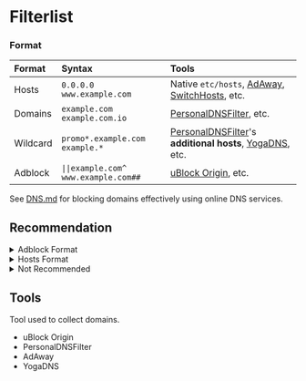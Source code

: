 # Filterlist

### Format <a name="format"></a>

| Format | Syntax | Tools |
| :- | :- | :- |
| Hosts | `0.0.0.0 www.example.com` | Native `etc/hosts`, [AdAway](https://github.com/AdAway/AdAway), [SwitchHosts](https://github.com/oldj/SwitchHosts), etc.
| Domains | `example.com` `example.com.io` | [PersonalDNSFilter](https://github.com/IngoZenz/personaldnsfilter), etc. |
| Wildcard | `promo*.example.com` `example.*` | [PersonalDNSFilter](https://github.com/IngoZenz/personaldnsfilter)'s **additional hosts**, [YogaDNS](https://www.yogadns.com), etc. |
| Adblock | `\|\|example.com^` `www.example.com##` | [uBlock Origin](https://github.com/gorhill/uBlock), etc. |

See [DNS.md](/DNS.md) for blocking domains effectively using online DNS services.

## Recommendation

<details>
<summary>Adblock Format</summary>
<br>

| Name | Links | Description |
| :- | :-: | :- |
| EasyList | [raw](https://easylist-downloads.adblockplus.org/easylist.txt) <br> [raw_mirror](https://easylist.to/easylist/easylist.txt) <br> [Homepage](https://easylist.to) | Remove Ads. |
| EasyPrivacy | [raw](https://easylist-downloads.adblockplus.org/easyprivacy.txt) <br> [raw_mirror](https://easylist.to/easylist/easyprivacy.txt) <br> [Homepage](https://easylist.to) | Remove tracker and data collector scripts. |
| Adblock Warning Removal List (EasyList) | [raw](https://easylist-downloads.adblockplus.org/antiadblockfilters.txt) <br> [Homepage](https://easylist.to/pages/other-supplementary-filter-lists-and-easylist-variants.html) | Remove warning targeted to users who uses an Adblocker. |
| Fanboy's Annoyance List (EasyList) | [raw](https://secure.fanboy.co.nz/fanboy-annoyance.txt) <br> [Homepage](https://easylist.to) | Remove annoyances; which would also decrease loading times and declutter web pages. <br> Note: *EasyList Cookie List* and *Fanboy's Social Blocking List* are included. |
| AdGuard URL Tracking filter | [raw](https://raw.githubusercontent.com/AdguardTeam/FiltersRegistry/master/filters/filter_17_TrackParam/filter.txt) <br> [Homepage](https://github.com/AdguardTeam/FiltersRegistry) | Remove tracking parameters.
| NoCoin | [raw](https://raw.githubusercontent.com/hoshsadiq/adblock-nocoin-list/master/nocoin.txt) <br> [Homepage](https://github.com/hoshsadiq/adblock-nocoin-list) | Block JavaScript and browser-based crypto mining. |
| Malware Filter (URLhaus) | [raw](https://malware-filter.gitlab.io/urlhaus-filter/urlhaus-filter-ag-online.txt) <br> [Homepage](https://gitlab.com/malware-filter/urlhaus-filter) | Block malware. |
| Phishing Filter | [raw](https://malware-filter.gitlab.io/phishing-filter/phishing-filter-ag.txt) <br> [Homepage](https://gitlab.com/malware-filter/phishing-filter) | Block phishing. |
| Block Outsider Intrusion into LAN | [raw](https://raw.githubusercontent.com/uBlockOrigin/uAssets/master/filters/lan-block.txt) <br> [Homepage](https://github.com/uBlockOrigin/uAssets) | Prevent public internet sites from digging into your local LAN files. |

---

</details>

<details>
<summary>Hosts Format</summary>
<br>

| Name | Links | Description |
| :- | :-: | :- |
| Peter Lowe's hosts | [raw](https://pgl.yoyo.org/as/serverlist.php?hostformat=hosts&mimetype=plaintext&useip=0.0.0.0) <br> [Homepage](https://pgl.yoyo.org/as/) | Block ad and tracking server. |
| Malware Filter (URLhaus) | [raw](https://malware-filter.gitlab.io/urlhaus-filter/urlhaus-filter-hosts-online.txt) <br> [Homepage](https://gitlab.com/malware-filter/urlhaus-filter) | Block malware and malicious domain. |
| NoCoin | [raw](https://raw.githubusercontent.com/hoshsadiq/adblock-nocoin-list/master/hosts.txt) <br> [Homepage](https://github.com/hoshsadiq/adblock-nocoin-list) | Block JavaScript and browser-based Crypto mining. |

### Extras

| Name | Links | Description |
| :- | :-: | :- |
| Phishing Filter | [raw](https://malware-filter.gitlab.io/phishing-filter/phishing-filter-hosts.txt) <br> [Homepage](https://gitlab.com/malware-filter/phishing-filter) | Block phishing. |

---

</details>

<details>
<summary>Not Recommended</summary>
<br>

Filterlist that is outdated, unmantained, contains false-positives, or a combined filterlists.

Using an outdated filterlist could lead into high network delay/loading times as it most likely to contains dead domains.

| Name | Reason |
| :- | :- |
| [StevenBlack's Unified hosts](https://github.com/StevenBlack/hosts) ([raw](https://raw.githubusercontent.com/StevenBlack/hosts/master/hosts)) | - A combined filterlist (To check what's included, open the raw url and search: `# Start`) <br> - Includes outdated filterlist like *AdAway hosts*, *MVPS hosts*, etc. <br> - Contains false positives |
| [AdAway hosts](https://github.com/AdAway/adaway.github.io) ([raw](https://raw.githubusercontent.com/AdAway/adaway.github.io/master/hosts.txt)) | Outdated |
| [Dan Pollock's hosts](https://someonewhocares.org/hosts) ([raw](https://someonewhocares.org/hosts/zero/hosts)) | - Contains false-positive domain such as `s.youtube.com` <br> - Contains various filters that are better to be in separate lists (like porn sites) |
| [WindowsSpyBlocker](https://github.com/crazy-max/WindowsSpyBlocker) | - Outdated and no longer maintained <br> - Contains false positive |
| [d3host](https://github.com/d3ward/toolz) | Project archived / No longer maintained |

---

</details>

## Tools 
Tool used to collect domains.

- uBlock Origin
- PersonalDNSFilter
- AdAway
- YogaDNS

